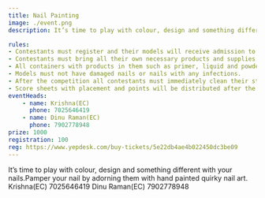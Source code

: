 ```yaml
---
title: Nail Painting
image: ./event.png
description: It’s time to play with colour, design and something different with your nails.Pamper your nail by adorning them with hand painted quirky nail art.

rules: 
- Contestants must register and their models will receive admission to the show on the day of the event.
- Contestants must bring all their own necessary products and supplies to work with it. It is mandatory to have certain items present at their stations during their competitions, as they will be judged on this.
- All containers with products in them such as primer, liquid and powders should be in original containers 
- Models must not have damaged nails or nails with any infections.
- After the competition all contestants must immediately clean their station and leave the competition area.
- Score sheets with placement and points will be distributed after the competition; please do not help yourself to any documentation without prior permission, the coordinators will assist you.
eventHeads:
    - name: Krishna(EC)
      phone: 7025646419
    - name: Dinu Raman(EC)
      phone: 7902778948
prize: 1000
registration: 100
reg: https://www.yepdesk.com/buy-tickets/5e22db4ae4b022450dc3be09
---
```


It’s time to play with colour, design and something different with your nails.Pamper your nail by adorning them with hand painted quirky nail art.
Krishna(EC)
7025646419
Dinu Raman(EC)
7902778948